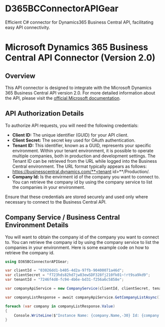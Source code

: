 # D365BCConnectorAPIGear

Efficient C# connector for Dynamics365 Business Central API, facilitating easy API connectivity. 


# Microsoft Dynamics 365 Business Central API Connector (Version 2.0)

## Overview

This API connector is designed to integrate with the Microsoft Dynamics 365 Business Central API version 2.0. For more detailed information 
about the API, please visit the [official Microsoft documentation](https://learn.microsoft.com/en-us/dynamics365/business-central/dev-itpro/api-reference/v2.0/).


## API Authorization Details

To authorize API requests, you will need the following credentials:

- **Client ID:** The unique identifier (GUID) for your API client.
- **Client Secret:** The secret key used for OAuth authentication.
- **Tenant ID:** This identifier, known as a GUID, represents your specific environment. Within your tenant environment, it is possible to operate multiple companies, both in production and development settings. The Tenant ID can be retrieved from the URL while logged into the Business Central environment. The URL format typically appears as follows: https://businesscentral.dynamics.com/**<tenant id>**/Production/.
- **Company Id:** Is the envirment id of the company you want to connect to. You can retrieve the company id by using the company service to list the companies in your environment.


Ensure that these credentials are stored securely and used only where necessary to connect to the Business Central API.


## Company Service / Business Central Environment Details

You will want to obtain the company id of the company you want to connect to. You can retrieve the company id by using the company service to list the companies in your environment. Here is some example code on how to retrieve the company id.


```csharp
using D365BCConnectorAPIGear;

var clientId = "03026dd1-b405-4d2a-97fb-90400071a46d";
var clientSecret = "f723hds82hd7jw83ewSDF328fj210fk01~!rt9sa9kd9";
var tenantId = "7246f4d8-fc94-4b6e-bd31-f256a6c5858e";

var companyApiService = new CompanyService(clientId, clientSecret, tenantId);

var companyListResponse = await companyApiService.GetCompanyListAsync();

foreach (var company in companyListResponse.Value)
{
    Console.WriteLine($"Instance Name: {company.Name,-30} Id: {company.Id}");
}
```

